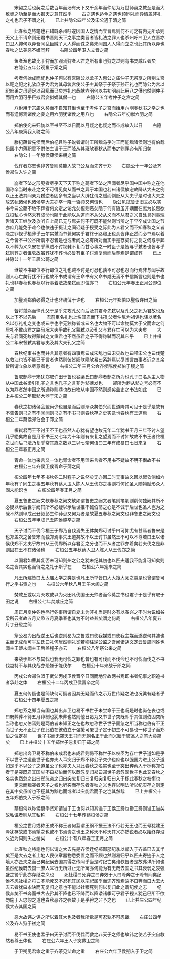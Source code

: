 <!-- { "loadSidebar": true } -->
　　宋契之后也契之后数百年而汤有天下又千余年而仲尼为万世师契之教至是而大敷契之功至是而大报天之意其然乎
　　古之遇也适今之遇也预同礼而异情盖非礼之礼也君子不谓之礼
　　已上并隐公四年公及宋公遇于清之简

　　此春秋之特笔也石碏既杀州吁遂因国人之情而立晋焉则何不可之有内无所承则无父上不请命则无君书晋则天下之事之类晋者皆礼法之罪人也杀州吁曰卫人立晋亦曰卫人抑何以异吾闻乱臣贼子人人得而诛之矣未闻国人人得而立之也此其所以异也春秋之法美恶不嫌同辞
　　右隐公四年卫人立晋之简

　　鱼者渔也故比于狩而加观焉狩者人君之所有事也狩之过则有书焚咸丘者矣
　　右隐公五年公观鱼于棠之简

　　考者何始成而祀也仲子何以有宫隐公以孟子入惠公之庙仲子无祭享之所别立宫以祀之祀之礼欤庶子为君为其母筑宫使公子主其祭于子祭于孙正礼也而隐公为宫以祀庶弟之母适足以召乱而已矣岂礼也哉献六羽何以书初明前此用八之僣也然则仲子而用六羽可乎臣拟君妾拟嫡其僣一也
　　右隐公五年考仲子之宫之简

　　八佾用于宗庙久矣而不自知其僣也至于考仲子之宫而始用六羽春秋书之幸之也而有遗憾焉诸侯之妾之用六羽犹诸侯之用八也
　　右隐公五年初献六羽之简

　　郑伯使宛来归祊以至书至不以日而以月疑之也疑之而卒成故入以日
　　右隐公八年庚寅我入祊之简

　　滕杞薛皆先侯而后伯杞且称子说者谓时王所黜乌乎时王而能黜诸侯则岂有伯哉殆国小力薄职贡不供伯主请于王而降从其班欤春秋从而书之则罪必有所归矣
　　右隐公十一年滕侯薛侯来朝之简

　　伐许者郑志也非齐鲁则莫能入故书公及而先齐于郑
　　右隐公十一年公及齐侯郑伯入许之简

　　崩者下坠之形见者尽乎天下天下称之薨者下坠之声闻者尽乎国中国中称之在他国称卒当时来赴之文不可得见矣从而书之异于本国也若曰诸侯放恣故降从大夫之例以正王法其间亲为弑逆者固多有之当以大辟犹谓之缓而例贬从大夫乎是时也大夫之放恣犹诸侯也诸侯卒大夫亦卒一降一否抑又何谓也
　　隐公见弑鲁史旧文必以实书今曰公薨不地不葬者何文定之论允矣桓则恶矣隐于何有隐虽非嫡而在庶为长惠欲立桓私心也然未有成命也隐于此能以从道而不从父从义而不从君之义自处具列事理吿诸天王继欤及欤听自上简已无与焉夫何不可既不能然则当辨之于早卒成让国之节亦庶几能免于难今也依违于摄让之间迟疑于授受之际此为人君父而不知春秋之义者隐之罪视乎桓薄乎云尔实弑而书薨何实乎君终于路寝正也余皆非正然而必书焉以着之今皆不书公谷所谓不忍者是也或者问之必有所对而实于是存矣讨之复之何与于葬以不葬为义义安在乎纵贼不讨视雠不复而甘心事之一时臣子是皆与乎弑者也皆与乎弑则葬之者谁欤故虽葬犹不葬也必鲁有臣子讨焉复焉而后葬焉是谓成葬
　　已上并隐公十一年壬辰公薨之简

　　继故不书即位不行即位之礼也贼不讨是可忍也孰不可忍也忍而行焉非与闻乎故则人心亡矣行犹不行也故不书或谓有王命书有父命书咸无焉不书信斯言也则是书也礼也非春秋也春秋以行事着法故亲弑而即位亦书
　　右桓公元年春王正月公即位之简

　　加璧焉郑伯必得之计也非祊薄于许也
　　右桓公元年郑伯以璧假许田之简

　　督将弑殇而惮孔父于是乎先攻孔父而后及其君今先弑以及孔父之死为君故也及以上下不以先后
　　君前臣名礼也上名其君而下书孔父者仲尼为祖讳也讳以著名名以存礼礼之变也或曰字也字无独称者或曰名也大物不可以命物莫大于父而命之何居礼不敢齿君之路马况大夫乎故孔父蒙弑以及孔父与君存亡可以为大夫矣
　　大夫与君同死故得蒙弑之文重君也不然虽君之子不得称弑而况其它乎
　　已上并桓公二年宋督弑其君与夷及其大夫孔父之简

　　春秋纪事书也而并言其意者有四事焉曰成宋乱也曰宋灾故也曰释宋公也曰伐楚以救江也皆不能已于言者也然则彼皆阙欤隐欤易曰系辞焉以尽其言四事者近之其余皆所谓立象以尽意者也
　　右桓公二年三月公会齐侯陈侯郑伯于稷之简

　　鲁取郜鼎于宋犹郑取许田于鲁也谷梁氏曰郜鼎者郜之所为也孔子曰名从主人物从中国此谷梁引孔子之言也孔子之言非为郜鼎发也
　　郜所为鼎从郜之号必有不以为鼎者然中国之所通称则鼎也故曰物从中国不然则惑矣盖史之书法如此
　　已上并桓公二年取郜大鼎于宋之简

　　春秋之初诸侯会盟尚少也自是而后则渐众矣伯兴而世道降其可见于是乎是故有不告告则书之有不闻闻则书之有不书书则春秋存之史实录也春秋有王道焉
　　右桓公二年蔡侯郑伯会于邓之简

　　桓弑君而王不讨王不王也虽然人心犹有望也故元年二年犹书王月三年不讨人望几乎絶矣故自是月不书王又七年为十年则有来复之望焉而不讨如故故不书王者终桓之世而后书法乃复乎常其歳之数以三以七奈何语曰三年有成易曰七日来复
　　右桓公三年春正月之简

　　胥命一体也来言又一体也胥命者不用盟来言者不用书不疑故不明不僣故不书
　　右桓公三年齐侯卫侯胥命于蒲之简

　　桓公四年七年不书秋冬二时程子之说然矣无亦因二时无事故义因以起欤倘如六年秋有子同生之事五年秋有蔡人卫人陈人从王伐郑之事则将何如圣人随物赋形众人固未能识也
　　右桓公四年春正月之简

　　夏五鲁史之阙文欤春秋之阙文欤如谓鲁史之阙文者笔则笔削则削何独阙其所不必疑以示后世乎阙其所不必疑以示后世推不诚伯髙之心是不诚于后世也圣人岂为之哉不然则甲戌己丑叔彭生仲孙忌又何为者是故夏五春秋之阙文也非鲁史之阙文也
　　右桓公五年甲戌己丑陈侯鲍卒之简

　　天子讨而不伐今桓王于郑乃自伐焉失王体矣郑可讨乎曰可抑尤有甚焉者鲁宋是也郑盖次之舍鲁宋而独郑焉事失王道矣故不以王讨书虽然王不可以不尊若曰王以诸侯伐郑不太夷乎故曰从王伐郑所以存君臣之分也而不从者之罪亦着矣若夫伐之是非则固在王不在诸侯也
　　右桓公五年秋蔡人卫人陈人从王伐郑之简

　　以国君如曹其复否未可知则州之公之犹未纪其初也以匹夫适我不能复可知矣则名之皆其实也而待之之礼于斯乎在
　　右桓公六年寔来之简

　　凡王所建皆曰太太庙太学之类是也凡王所举皆曰大大搜大阅之类是也曾谓鲁可行之乎书责之也
　　右桓公六年秋八月壬午大阅之简

　　焚咸丘或以为火攻或以为火田凡伐国无无帅者而今莫之书也君子于是乎有取于田之说
　　右桓公七年焚咸丘之简

　　周正月夏仲冬也烝行冬事所谓自夏未为非礼当是时必有以春兴之不时为说如谷梁所云者故五月又烝五月夏季春也其为不时益甚矣谓之何哉
　　右桓公八年夏五月丁丑烝之简

　　祭公曷为出哉逆王后也逆则曷为之鲁或曰使我媒或曰使我主媒而遂逆何其遽也主而无成命可乎左氏曰礼何居然则礼奚若卿往逆公监之吾闻诸胡文定云鲁周同姓也闻主王姬未闻主王后盖程子亦云
　　右桓公八年祭公来之简

　　来战于郎不与其伐也我无可伐之罪也昔也有可伐而不伐今也不可伐而伐之不书伐岂特不与其伐哉亦恐嫌于能伐尔
　　右桓公十年来战于郎之简

　　丙戌公会郑伯盟于武父丙戌卫侯晋卒日同而地异故两书焉即书者纪事之职追书者承赴之体
　　右桓公十二年丙戌卫侯晋卒之简

　　夏五何传疑也是简缺何可疑者因其无疑而传之示万世传疑之法也况眞有疑者乎
　　右桓公十四年夏五之简

　　郑忽系之郑当有国也其出奔卫也曷不书世子未尝命于王也况是时也尚在丧也或曰既葬葬不待五月非制也犹未葬也然则他日曷为又书世子突既即乎其位则伯固突所当称也忽又伯焉则是两伯者未知正之在也故忽称世子世子固忽之所当称也伯有不正而世子无不正世子在此伯在彼伯立于强援可废世子定于初生不可易也一称世子而郑伯之位定矣
　　世子书而无突天王书而无朝名正于此而义黜于彼圣人之笔大矣简矣
　　已上并桓公十五年郑世子忽复归于郑之简

　　郑忽出奔卫曷不称伯未成君也未成君则曷不称世子以权臣为存亡世子道如是乎不以世子之道虽世子也亦夫人耳突归于郑不称公子突少也庶也以强国为进止公子道如是乎不以公子之道虽公子也亦夫人耳此春秋之名实也至于突出奔蔡入于栎称郑伯者于是突既君其国矣不曰郑伯而何以哉忽复归郑曰郑世子忽忽固世子也此又春秋之名实也然忽之出曰郑忽突之归曰突忽复归曰复归突复归曰入于栎此春秋之权衡也
　　定忽而黜突者天子之权也听突而存忽者春秋之义也存以明法听以纪实存之则定在其中矣虽听也不拯其为黜也而或者以突能君而予之岂其然哉
　　已上并桓公十五年郑伯突入于栎之简

　　蔡桓何以称侯蔡季贤知请谥于王也何以知其谥于王侯王爵也爵王爵则谥王谥矣故私谥者则从其私称
　　右桓公十七年葬蔡桓侯之简

　　桓公之世月或称王或不称王者何葢谓王纲不振王法不行若无王也而王号犹建王泽犹存故或书焉望之也或不书焉责之也王之称天不称天其义亦然说者必以始终存没久近为词则失之凿矣
　　右桓公十有八年春王正月之简

　　此春秋之特笔也何以谓之大去先是齐侯迁纪郱鄑郚纪季以酅入于齐盖已去其半矣至是大去之者土地人民仪章器物悉委置之而不顾也然则曷归乎以匹夫寄迹于人之境人亦匹夫之而已矣纪侯去国其得之传闻乎当是时纪亡矣谁欤告者是故弗详所如也虽然纪侯既去国一庶人耳行无所过止无所寓亦何能为有无哉去国之书其衰弱之哀强盛之警乎此亦存继之义也
　　死社稷曰死弃之曰奔效于人曰降奔之于降有间矣纪侯不忍社稷之将亡不能死又不忍死其民以宗祀属季而违齐难焉故不曰奔而曰大去大去云者犹曰永诀而无复归之意也不能以社稷死则何以复归此之谓纪侯之志
　　纪侯奔矣不书奔而书大去矜其不降也已不降而以降诿诸季可乎君子视人犹己巳所不欲勿施于人忠恕之道也春秋恶齐之强故于是乎矜之非予之也
　　已上并庄公四年纪侯大去其国之简

　　恶大故讳之讳之所以着其大也及者我所欲是可忍孰不可忍哉
　　右庄公四年公及齐人狩于禚之简

　　曷不书王使也孟子曰天子讨而不伐伐而救之非天子之师也故讳之使若子突自救然者尊王体也
　　右庄公六年王人子突救卫之简

　　于卫朔见君命之重于齐荼见父命之重
　　右庄公六年卫侯朔入于卫之简

